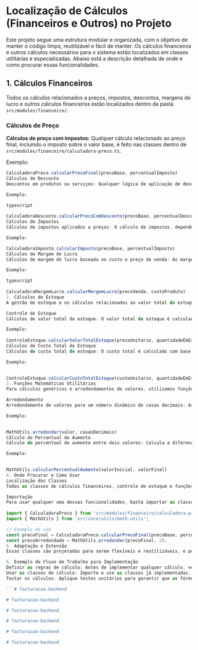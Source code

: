 # Localização de Cálculos (Financeiros e Outros) no Projeto

Este projeto segue uma estrutura modular e organizada, com o objetivo de manter o código limpo, reutilizável e fácil de manter. Os cálculos financeiros e outros cálculos necessários para o sistema estão localizados em classes utilitárias e especializadas. Abaixo está a descrição detalhada de onde e como procurar essas funcionalidades.

## 1. Cálculos Financeiros
Todos os cálculos relacionados a preços, impostos, descontos, margens de lucro e outros cálculos financeiros estão localizados dentro da pasta `src/modules/financeiro/`.

### Cálculos de Preço
**Cálculos de preço com impostos:** Qualquer cálculo relacionado ao preço final, incluindo o imposto sobre o valor base, é feito nas classes dentro de `src/modules/financeiro/calculadora-preco.ts`.

Exemplo:
```typescript
CalculadoraPreco.calcularPrecoFinal(precoBase, percentualImposto)
Cálculos de Desconto
Descontos em produtos ou serviços: Qualquer lógica de aplicação de descontos em valores é tratada em src/modules/financeiro/calculadora-desconto.ts.

Exemplo:

typescript
 
CalculadoraDesconto.calcularPrecoComDesconto(precoBase, percentualDesconto)
Cálculos de Impostos
Cálculos de impostos aplicados a preços: O cálculo de impostos, dependendo de um percentual, é feito em src/modules/financeiro/calculadora-imposto.ts.

Exemplo:

CalculadoraImposto.calcularImposto(precoBase, percentualImposto)
Cálculos de Margem de Lucro
Cálculos de margem de lucro baseada no custo e preço de venda: As margens de lucro são calculadas com base no custo e no preço final de venda em src/modules/financeiro/calculadora-margem-lucro.ts.

Exemplo:

typescript
 
CalculadoraMargemLucro.calcularMargemLucro(precoVenda, custoProduto)
2. Cálculos de Estoque
A gestão de estoque e os cálculos relacionados ao valor total do estoque, vendas totais e custos totais dos produtos em estoque podem ser encontrados em src/modules/estoque/.

Controle de Estoque
Cálculos de valor total de estoque: O valor total do estoque é calculado multiplicando o preço unitário pela quantidade disponível em estoque. Este cálculo está localizado em src/modules/estoque/controle-estoque.ts.

Exemplo:
 
ControleEstoque.calcularValorTotalEstoque(precoUnitario, quantidadeEmEstoque)
Cálculos de Custo Total de Estoque
Cálculos do custo total do estoque: O custo total é calculado com base no preço de custo dos itens e a quantidade em estoque.

Exemplo:

 
ControleEstoque.calcularCustoTotalEstoque(custoUnitario, quantidadeEmEstoque)
3. Funções Matemáticas Utilitárias
Para cálculos genéricos e arredondamentos de valores, utilizamos funções utilitárias. Estas funções podem ser encontradas em src/core/utils/math-utils.ts.

Arredondamento
Arredondamento de valores para um número dinâmico de casas decimais: As funções de arredondamento permitem arredondar valores para qualquer número de casas decimais especificado.

Exemplo:

 
MathUtils.arredondar(valor, casasDecimais)
Cálculo de Percentual de Aumento
Cálculo do percentual de aumento entre dois valores: Calcula a diferença percentual entre dois valores.

Exemplo:

 
MathUtils.calcularPercentualAumento(valorInicial, valorFinal)
4. Onde Procurar e Como Usar
Localização das Classes
Todas as classes de cálculos financeiros, controle de estoque e funções matemáticas estão organizadas em pastas dentro de src/modules/financeiro/, src/modules/estoque/, e src/core/utils/.

Importação
Para usar qualquer uma dessas funcionalidades, basta importar as classes e métodos necessários. Exemplo:
 
import { CalculadoraPreco } from 'src/modules/financeiro/calculadora-preco';
import { MathUtils } from 'src/core/utils/math-utils';

// Exemplo de uso
const precoFinal = CalculadoraPreco.calcularPrecoFinal(precoBase, percentualImposto);
const precoArredondado = MathUtils.arredondar(precoFinal, 2);
5. Adaptação e Extensão
Essas classes são projetadas para serem flexíveis e reutilizáveis, e podem ser facilmente adaptadas a novas necessidades financeiras ou de estoque. Se houver necessidade de cálculos específicos para um novo módulo ou funcionalidade, basta criar novas funções ou adaptar as existentes com base na estrutura proposta.

6. Exemplo de Fluxo de Trabalho para Implementação
Definir as regras de cálculo: Antes de implementar qualquer cálculo, verifique se as regras e parâmetros financeiros estão claros (como faixas de imposto, descontos, etc.).
Usar as classes de cálculo: Importe e use as classes já implementadas. Se necessário, crie novas funções ou utilize os utilitários.
Testar os cálculos: Aplique testes unitários para garantir que as fórmulas estejam corretas e que os cálculos estejam funcionando conforme esperado.

```#   f a c t u r a c a o - b a c k e n d  
 #   f a c t u r a c a o - b a c k e n d  
 #   f a c t u r a c a o - b a c k e n d  
 #   f a c t u r a c a o - b a c k e n d  
 #   f a c t u r a c a o - b a c k e n d  
 #   f a c t u r a c a o - b a c k e n d  
 
